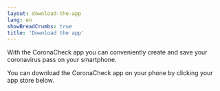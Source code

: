 ```yaml
---
layout: download-the-app
lang: en
showBreadCrumbs: true
title: 'Download the app'
---
```

With the CoronaCheck app you can conveniently create and save your coronavirus pass on your smartphone.

You can download the CoronaCheck app on your phone by clicking your app store below.
